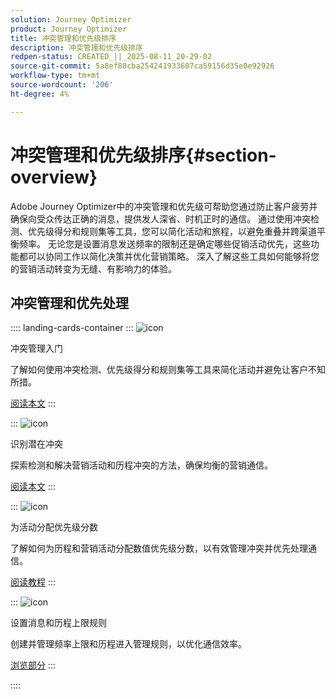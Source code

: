 ```yaml
---
solution: Journey Optimizer
product: Journey Optimizer
title: 冲突管理和优先级排序
description: 冲突管理和优先级排序
redpen-status: CREATED_||_2025-08-11_20-29-02
source-git-commit: 5a8ef88cba254241933607ca59156d35e0e92926
workflow-type: tm+mt
source-wordcount: '206'
ht-degree: 4%

---
```



# 冲突管理和优先级排序{#section-overview}

Adobe Journey Optimizer中的冲突管理和优先级可帮助您通过防止客户疲劳并确保向受众传达正确的消息，提供发人深省、时机正时的通信。 通过使用冲突检测、优先级得分和规则集等工具，您可以简化活动和旅程，以避免重叠并跨渠道平衡频率。 无论您是设置消息发送频率的限制还是确定哪些促销活动优先，这些功能都可以协同工作以简化决策并优化营销策略。 深入了解这些工具如何能够将您的营销活动转变为无缝、有影响力的体验。

## 冲突管理和优先处理

:::: landing-cards-container
:::
![icon](https://cdn.experienceleague.adobe.com/icons/circle-play.svg)

冲突管理入门

了解如何使用冲突检测、优先级得分和规则集等工具来简化活动并避免让客户不知所措。

[阅读本文](../using/conflict-prioritization/gs-conflict-prioritization.md)
:::

:::
![icon](https://cdn.experienceleague.adobe.com/icons/list-check.svg)

识别潜在冲突

探索检测和解决营销活动和历程冲突的方法，确保均衡的营销通信。

[阅读本文](../using/conflict-prioritization/conflicts.md)
:::

:::
![icon](https://cdn.experienceleague.adobe.com/icons/bullseye.svg)

为活动分配优先级分数

了解如何为历程和营销活动分配数值优先级分数，以有效管理冲突并优先处理通信。

[阅读教程](../using/conflict-prioritization/priority-scores.md)
:::

:::
![icon](https://cdn.experienceleague.adobe.com/icons/gear.svg)

设置消息和历程上限规则

创建并管理频率上限和历程进入管理规则，以优化通信效率。

[浏览部分](capping-rules-landing-page.md)
:::

::::
